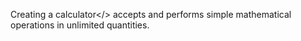 Creating a calculator</>
accepts and performs simple mathematical operations in unlimited quantities.

